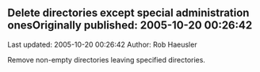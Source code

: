 ## Delete directories except special administration onesOriginally published: 2005-10-20 00:26:42 
Last updated: 2005-10-20 00:26:42 
Author: Rob Haeusler 
 
Remove non-empty directories leaving specified directories.